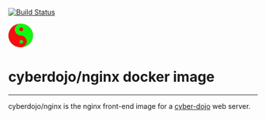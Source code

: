 [![Build Status](https://travis-ci.org/cyber-dojo/nginx.svg?branch=master)](https://travis-ci.org/cyber-dojo/nginx)

<img src="https://raw.githubusercontent.com/cyber-dojo/nginx/master/images/home_page_logo.png" alt="cyber-dojo yin/yang logo" width="50px" height="50px"/>

# cyberdojo/nginx docker image

- - - -

cyberdojo/nginx is the nginx front-end image for a [cyber-dojo](http://cyber-dojo.org) web server.<br/>

